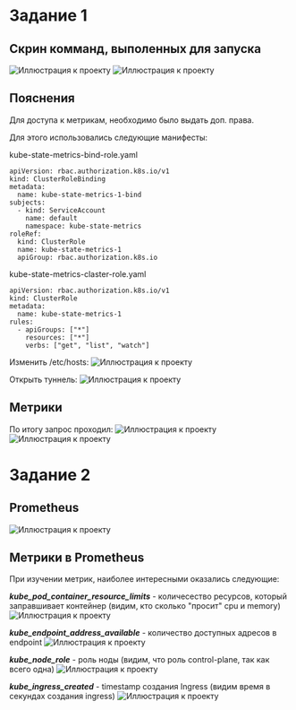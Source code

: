 # Задание 1

## Скрин комманд, выполенных для запуска

![Иллюстрация к проекту](https://github.com/randnull/sre-hw-6/blob/main/photo/run1.png)
![Иллюстрация к проекту](https://github.com/randnull/sre-hw-6/blob/main/photo/run2.png)

## Пояснения

Для доступа к метрикам, необходимо было выдать доп. права.

Для этого использовались следующие манифесты:

kube-state-metrics-bind-role.yaml
```
apiVersion: rbac.authorization.k8s.io/v1
kind: ClusterRoleBinding
metadata:
  name: kube-state-metrics-1-bind
subjects:
  - kind: ServiceAccount
    name: default
    namespace: kube-state-metrics
roleRef:
  kind: ClusterRole
  name: kube-state-metrics-1
  apiGroup: rbac.authorization.k8s.io
```

kube-state-metrics-claster-role.yaml
```
apiVersion: rbac.authorization.k8s.io/v1
kind: ClusterRole
metadata:
  name: kube-state-metrics-1
rules:
  - apiGroups: ["*"]
    resources: ["*"]    
    verbs: ["get", "list", "watch"]
```

Изменить /etc/hosts:
![Иллюстрация к проекту](https://github.com/randnull/sre-hw-6/blob/main/photo/hosts.png)

Открыть туннель:
![Иллюстрация к проекту](https://github.com/randnull/sre-hw-6/blob/main/photo/tunnel.png)


## Метрики
По итогу запрос проходил:
![Иллюстрация к проекту](https://github.com/randnull/sre-hw-6/blob/main/photo/curl.png)
![Иллюстрация к проекту](https://github.com/randnull/sre-hw-6/blob/main/photo/kube_metrics.png)


# Задание 2

## Prometheus
![Иллюстрация к проекту](https://github.com/randnull/sre-hw-6/blob/main/photo/prom-run.png)

## Метрики в Prometheus

При изучении метрик, наиболее интересными оказались следующие:

***kube_pod_container_resource_limits*** - количесество ресурсов, который заправшивает контейнер (видим, кто сколько "просит" cpu и memory)
![Иллюстрация к проекту](https://github.com/randnull/sre-hw-6/blob/main/photo/metric1.png)

***kube_endpoint_address_available*** - количество доступных адресов в endpoint 
![Иллюстрация к проекту](https://github.com/randnull/sre-hw-6/blob/main/photo/metric3.png)

***kube_node_role*** - роль ноды (видим, что роль control-plane, так как всего одна)
![Иллюстрация к проекту](https://github.com/randnull/sre-hw-6/blob/main/photo/metric4.png)

***kube_ingress_created*** - timestamp создания Ingress (видим время в секундах создания ingress)
![Иллюстрация к проекту](https://github.com/randnull/sre-hw-6/blob/main/photo/metric2.png)





